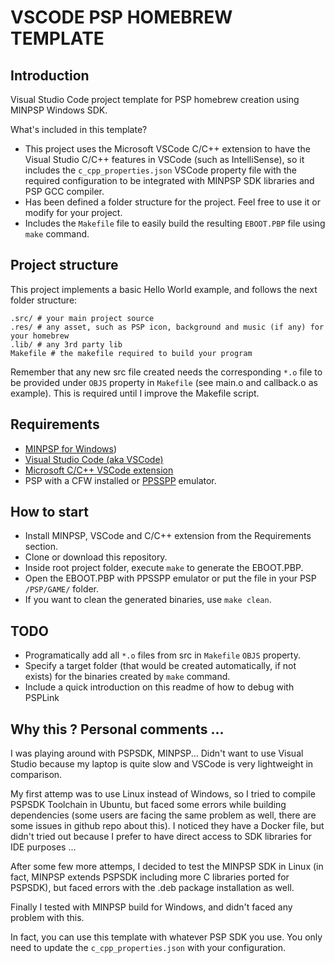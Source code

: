 # VSCODE PSP HOMEBREW TEMPLATE

## Introduction
Visual Studio Code project template for PSP homebrew creation using MINPSP Windows SDK.

What's included in this template?
* This project uses the Microsoft VSCode C/C++ extension to have the Visual Studio C/C++ features in VSCode (such as IntelliSense), so it includes the `c_cpp_properties.json` VSCode property file with the required configuration to be integrated with MINPSP SDK libraries and PSP GCC compiler. 
* Has been defined a folder structure for the project. Feel free to use it or modify for your project.
* Includes the `Makefile` file to easily build the resulting `EBOOT.PBP` file using `make` command.

## Project structure
This project implements a basic Hello World example, and follows the next folder structure:
```
.src/ # your main project source
.res/ # any asset, such as PSP icon, background and music (if any) for your homebrew
.lib/ # any 3rd party lib
Makefile # the makefile required to build your program
```

Remember that any new src file created needs the corresponding `*.o` file to be provided under `OBJS` property in `Makefile` (see main.o and callback.o as example). This is required until I improve the Makefile script.

## Requirements
* [MINPSP for Windows](https://sourceforge.net/projects/minpspw/files/latest/download))
* [Visual Studio Code (aka VSCode)](https://code.visualstudio.com/)
* [Microsoft C/C++ VSCode extension](https://marketplace.visualstudio.com/items?itemName=ms-vscode.cpptools)
* PSP with a CFW installed or [PPSSPP](https://www.ppsspp.org/) emulator.

## How to start
- Install MINPSP, VSCode and C/C++ extension from the Requirements section.
- Clone or download this repository.
- Inside root project folder, execute `make` to generate the EBOOT.PBP.
- Open the EBOOT.PBP with PPSSPP emulator or put the file in your PSP `/PSP/GAME/` folder.
- If you want to clean the generated binaries, use `make clean`.

## TODO
- Programatically add all `*.o` files from src in `Makefile` `OBJS` property.
- Specify a target folder (that would be created automatically, if not exists) for the binaries created by `make` command.
- Include a quick introduction on this readme of how to debug with PSPLink

## Why this ? Personal comments ...
I was playing around with PSPSDK, MINPSP... Didn't want to use Visual Studio because my laptop is quite slow and VSCode is very lightweight in comparison. 

My first attemp was to use Linux instead of Windows, so I tried to compile PSPSDK Toolchain in Ubuntu, but faced some errors while building dependencies (some users are facing the same problem as well, there are some issues in github repo about this). I noticed they have a Docker file, but didn't tried out because I prefer to have direct access to SDK libraries for IDE purposes ...

After some few more attemps, I decided to test the MINPSP SDK in Linux (in fact, MINPSP extends PSPSDK including more C libraries ported for PSPSDK), but faced errors with the .deb package installation as well. 

Finally I tested with MINPSP build for Windows, and didn't faced any problem with this.

In fact, you can use this template with whatever PSP SDK you use. You only need to update the `c_cpp_properties.json` with your configuration.